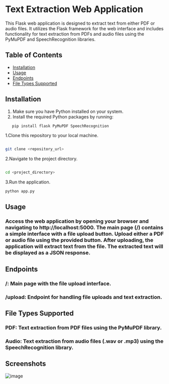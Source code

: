 # Text Extraction Web Application

This Flask web application is designed to extract text from either PDF or audio files. It utilizes the Flask framework for the web interface and includes functionality for text extraction from PDFs and audio files using the PyMuPDF and SpeechRecognition libraries.

## Table of Contents
- [Installation](#installation)
- [Usage](#usage)
- [Endpoints](#endpoints)
- [File Types Supported](#file-types-supported)


## Installation
1. Make sure you have Python installed on your system.
2. Install the required Python packages by running:
```bash
   pip install flask PyMuPDF SpeechRecognition
   ```  

1.Clone this repository to your local machine.
```bash

git clone <repository_url>
```
2.Navigate to the project directory.
```bash

cd <project_directory>
```
3.Run the application.
```bash
python app.py
```
## Usage
### Access the web application by opening your browser and navigating to http://localhost:5000. The main page (/) contains a simple interface with a file upload button. Upload either a PDF or audio file using the provided button. After uploading, the application will extract text from the file. The extracted text will be displayed as a JSON response.

## Endpoints
### /: Main page with the file upload interface.
### /upload: Endpoint for handling file uploads and text extraction.
## File Types Supported
### PDF: Text extraction from PDF files using the PyMuPDF library.
### Audio: Text extraction from audio files (.wav or .mp3) using the SpeechRecognition library.

## Screenshots

![image](https://github.com/mahesh062003/Pdf-audio-to-text-converter/assets/92420298/bd6a0db6-6b4e-4e32-8ac7-6a51b0093e64)
